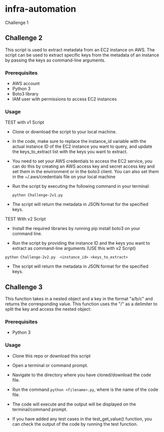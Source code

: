 # infra-automation

Challenge 1






## Challenge 2 ##

This script is used to extract metadata from an EC2 instance on AWS. The script can be used to extract specific keys from the metadata of an instance by passing the keys as command-line arguments.

### Prerequisites ###

- AWS account
- Python 3
- Boto3 library
- IAM user with permissions to access EC2 instances


### Usage ###

TEST with v1 Script

- Clone or download the script to your local machine. 
 
- In the code, make sure to replace the instance_id variable with the actual instance ID of the EC2 instance you want to query, and update the keys_to_extract list with the keys you want to extract.

- You need to set your AWS credentials to access the EC2 service, you can do this by creating an AWS access key and secret access key and set them in the environment or in the boto3 client. You can also set them in the ~/.aws/credentials file on your local machine

- Run the script by executing the following command in your terminal:
 
  ``` python Challenge-2v1.py ```
 
- The script will return the metadata in JSON format for the specified keys.


TEST With v2 Script 

- Install the required libraries by running pip install boto3 on your command line. 

- Run the script by providing the instance ID and the keys you want to extract as command-line arguments (USE this with v2 Script)

``` python Challenge-2v2.py  <instance_id> <keys_to_extract> ```

- The script will return the metadata in JSON format for the specified keys.

 
 ## Challenge 3 ##
 
This function takes in a nested object and a key in the format "a/b/c" and returns the corresponding value. This function uses the "/" as a delimiter to split the key and access the nested object:
 
 
 ### Prerequisites ###
 
 - Python 3

 ### Usage ###
 
 - Clone this repo or download this script 
 
 - Open a terminal or command prompt.

 - Navigate to the directory where you have cloned/download the code file.

 - Run the command ```python <filename>.py```, where <filename> is the name of the code file.

 - The code will execute and the output will be displayed on the terminal/command prompt.

 - If you have added any test cases in the test_get_value() function, you can check the output of the code by running the test function.
